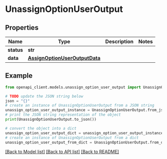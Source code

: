 # UnassignOptionUserOutput


## Properties

Name | Type | Description | Notes
------------ | ------------- | ------------- | -------------
**status** | **str** |  | 
**data** | [**AssignOptionUserOutputData**](AssignOptionUserOutputData.md) |  | 

## Example

```python
from openapi_client.models.unassign_option_user_output import UnassignOptionUserOutput

# TODO update the JSON string below
json = "{}"
# create an instance of UnassignOptionUserOutput from a JSON string
unassign_option_user_output_instance = UnassignOptionUserOutput.from_json(json)
# print the JSON string representation of the object
print(UnassignOptionUserOutput.to_json())

# convert the object into a dict
unassign_option_user_output_dict = unassign_option_user_output_instance.to_dict()
# create an instance of UnassignOptionUserOutput from a dict
unassign_option_user_output_from_dict = UnassignOptionUserOutput.from_dict(unassign_option_user_output_dict)
```
[[Back to Model list]](../README.md#documentation-for-models) [[Back to API list]](../README.md#documentation-for-api-endpoints) [[Back to README]](../README.md)


